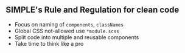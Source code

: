 ## SIMPLE's Rule and Regulation for clean code

- Focus on naming of `components`, `classNames`
- Global CSS not-allowed use `*module.scss`
- Split code into multiple and reusable components
- Take time to think like a pro

